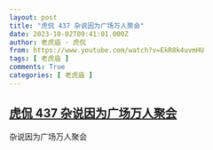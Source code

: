 ```yaml
---
layout: post
title: "虎侃 437 杂说因为广场万人聚会"
date: 2023-10-02T09:41:01.000Z
author: 老虎庙 · 虎侃
from: https://www.youtube.com/watch?v=EkR8k4uvmHU
tags: [ 老虎庙 ]
comments: True
categories: [ 老虎庙 ]
---
```

<!--1696239661000-->
[虎侃 437 杂说因为广场万人聚会](https://www.youtube.com/watch?v=EkR8k4uvmHU)
------

<div>
杂说因为广场万人聚会
</div>
